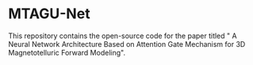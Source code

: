# MTAGU-Net
This repository contains the open-source code for the paper titled " A Neural Network Architecture Based on Attention Gate Mechanism for 3D Magnetotelluric Forward Modeling".
